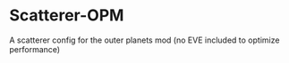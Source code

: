 # Scatterer-OPM
A scatterer config for the outer planets mod (no EVE included to optimize performance)
